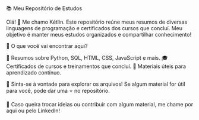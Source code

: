 📚 Meu Repositório de Estudos



Olá! 👋 Me chamo Kétlin.
Este repositório reúne meus resumos de diversas linguagens de programação e certificados dos cursos que concluí. Meu objetivo é manter meus estudos organizados e compartilhar conhecimento!

📌 O que você vai encontrar aqui?

📝 Resumos sobre Python, SQL, HTML, CSS, JavaScript e mais.
🎓 Certificados de cursos e treinamentos que concluí.
📖 Materiais úteis para aprendizado contínuo.

🚀
Sinta-se à vontade para explorar os arquivos! Se algum material for útil para você, pode dar uma ⭐ no repositório.

📩 
Caso queira trocar ideias ou contribuir com algum material, me chame por aqui ou pelo LinkedIn!
